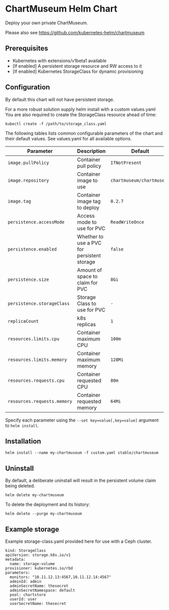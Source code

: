 # ChartMuseum Helm Chart

Deploy your own private ChartMuseum.   

Please also see https://github.com/kubernetes-helm/chartmuseum   

## Prerequisites

* Kubernetes with extensions/v1beta1 available
* [If enabled] A persistent storage resource and RW access to it
* [If enabled] Kubernetes StorageClass for dynamic provisioning

## Configuration

By default this chart will not have persistent storage.   

For a more robust solution supply helm install with a custom values.yaml   
You are also required to create the StorageClass resource ahead of time:   
```
kubectl create -f /path/to/storage_class.yaml
```

The following tables lists common configurable parameters of the chart and
their default values. See values.yaml for all available options. 

|       Parameter              |           Description                       |                         Default                     |
|------------------------------|---------------------------------------------|-----------------------------------------------------|
| `image.pullPolicy`           | Container pull policy                       | `IfNotPresent`                                      |
| `image.repository`           | Container image to use                      | `chartmuseum/chartmuseum`                           |
| `image.tag`                  | Container image tag to deploy               | `0.2.7`                                             |
| `persistence.accessMode`     | Access mode to use for PVC                  | `ReadWriteOnce`                                     |
| `persistence.enabled`        | Whether to use a PVC for persistent storage | `false`                                             |
| `persistence.size`           | Amount of space to claim for PVC            | `8Gi`                                               |
| `persistence.storageClass`   | Storage Class to use for PVC                | `-`                                                 |
| `replicaCount`               | k8s replicas                                | `1`                                                 |
| `resources.limits.cpu`       | Container maximum CPU                       | `100m`                                              |
| `resources.limits.memory`    | Container maximum memory                    | `128Mi`                                             |
| `resources.requests.cpu`     | Container requested CPU                     | `80m`                                               |
| `resources.requests.memory`  | Container requested memory                  | `64Mi`                                              |

Specify each parameter using the `--set key=value[,key=value]` argument to
`helm install`.


## Installation

```shell
helm install --name my-chartmuseum -f custom.yaml stable/chartmuseum
```

## Uninstall 

By default, a deliberate uninstall will result in the persistent volume 
claim being deleted.   

```shell
helm delete my-chartmuseum
```

To delete the deployment and its history:
```shell
helm delete --purge my-chartmuseum
```

## Example storage

Example storage-class.yaml provided here for use with a Ceph cluster.   

```
kind: StorageClass
apiVersion: storage.k8s.io/v1
metadata:
  name: storage-volume
provisioner: kubernetes.io/rbd
parameters:
  monitors: "10.11.12.13:4567,10.11.12.14:4567"
  adminId: admin
  adminSecretName: thesecret
  adminSecretNamespace: default
  pool: chartstore
  userId: user
  userSecretName: thesecret 
```
